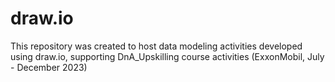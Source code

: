 # draw.io
This repository was created to host data modeling activities developed using draw.io, supporting DnA_Upskilling course activities (ExxonMobil, July - December 2023)
